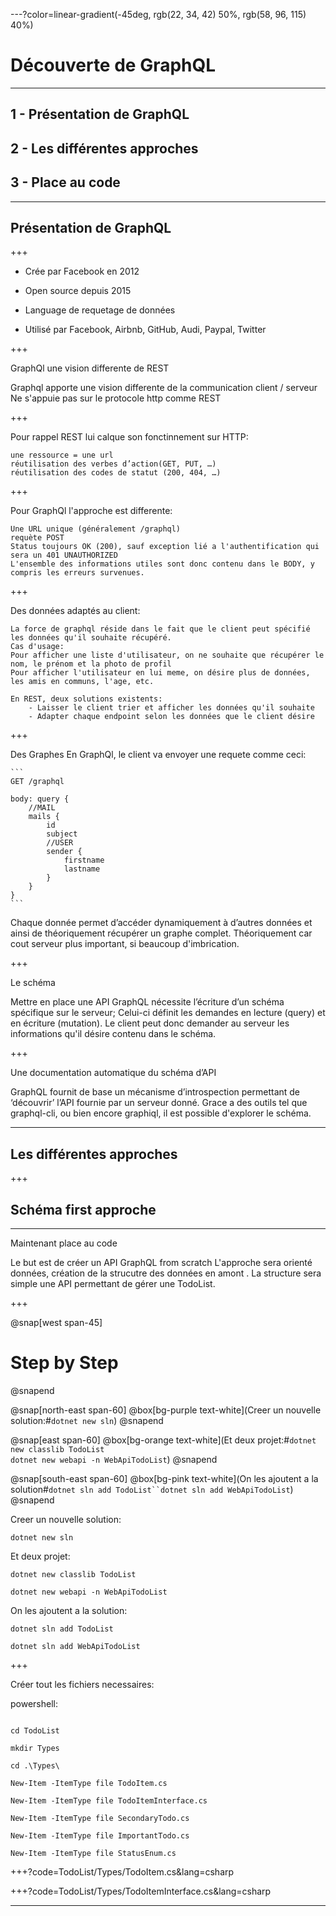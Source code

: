 ---?color=linear-gradient(-45deg, rgb(22, 34, 42) 50%, rgb(58, 96, 115) 40%)

# Découverte de GraphQL


---

## 1 - Présentation de GraphQL 

## 2 - Les différentes approches

## 3 - Place au code


---

## Présentation de GraphQL 

+++

- Crée par Facebook en 2012

- Open source depuis 2015

- Language de requetage de données

- Utilisé par Facebook, Airbnb, GitHub, Audi, Paypal, Twitter

+++

GraphQl une vision differente de REST

Graphql apporte une vision differente de la communication client / serveur 
Ne s'appuie pas sur le protocole http comme REST

+++

Pour rappel REST lui calque son fonctinnement sur HTTP:

    une ressource = une url
    réutilisation des verbes d’action(GET, PUT, …)
    réutilisation des codes de statut (200, 404, …)

+++

Pour GraphQl l'approche est differente: 

    Une URL unique (généralement /graphql)
    requète POST
    Status toujours OK (200), sauf exception lié a l'authentification qui sera un 401 UNAUTHORIZED  
    L'ensemble des informations utiles sont donc contenu dans le BODY, y compris les erreurs survenues.

+++

Des données adaptés au client:

    La force de graphql réside dans le fait que le client peut spécifié les données qu'il souhaite récupéré. 
    Cas d'usage: 
    Pour afficher une liste d'utilisateur, on ne souhaite que récupérer le nom, le prénom et la photo de profil
    Pour afficher l'utilisateur en lui meme, on désire plus de données, les amis en communs, l'age, etc.

    En REST, deux solutions existents:
        - Laisser le client trier et afficher les données qu'il souhaite
        - Adapter chaque endpoint selon les données que le client désire 

+++

Des Graphes
    En GraphQl, le client va envoyer une requete comme ceci:

    ```
    GET /graphql

    body: query {
        //MAIL
        mails {
            id
            subject
            //USER
            sender {
                firstname
                lastname
            }
        }
    }
    ```

Chaque donnée permet d’accéder dynamiquement à d’autres données et ainsi de théoriquement récupérer un graphe complet.
Théoriquement car cout serveur plus important, si beaucoup d'imbrication.

+++

Le schéma

Mettre en place une API GraphQL nécessite l’écriture d’un schéma spécifique sur le serveur; 
Celui-ci définit les demandes en lecture (query) et en écriture (mutation).
Le client peut donc demander au serveur les informations qu'il désire contenu dans le schéma.

+++

Une documentation automatique du schéma d’API

GraphQL fournit de base un mécanisme d’introspection permettant de ‘découvrir’ l’API fournie par un serveur donné.
Grace a des outils tel que graphql-cli, ou bien encore graphiql, il est possible d'explorer le schéma.

---

## Les différentes approches

+++

## Schéma first approche


----

Maintenant place au code 

Le but est de créer un API GraphQL from scratch
L'approche sera orienté données, création de la strucutre des données en amont . 
La structure sera simple une API permettant de gérer une TodoList.

+++

@snap[west span-45]
# Step by Step
@snapend

@snap[north-east span-60]
@box[bg-purple text-white](Creer un nouvelle solution:#`dotnet new sln`)
@snapend

@snap[east span-60]
@box[bg-orange text-white](Et deux projet:#`dotnet new classlib TodoList`</br>`dotnet new webapi -n WebApiTodoList`)
@snapend

@snap[south-east span-60]
@box[bg-pink text-white](On les ajoutent a la solution#`dotnet sln add TodoList``dotnet sln add WebApiTodoList`)
@snapend

Creer un nouvelle solution: 

`dotnet new sln`

Et deux projet: 

`dotnet new classlib TodoList`

`dotnet new webapi -n WebApiTodoList`

On les ajoutent a la solution: 

`dotnet sln add TodoList`

`dotnet sln add WebApiTodoList`

+++ 

Créer tout les fichiers necessaires:

powershell:

```

cd TodoList

mkdir Types

cd .\Types\

New-Item -ItemType file TodoItem.cs

New-Item -ItemType file TodoItemInterface.cs

New-Item -ItemType file SecondaryTodo.cs

New-Item -ItemType file ImportantTodo.cs

New-Item -ItemType file StatusEnum.cs

```

+++?code=TodoList/Types/TodoItem.cs&lang=csharp

+++?code=TodoList/Types/TodoItemInterface.cs&lang=csharp


---



